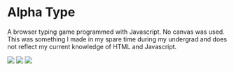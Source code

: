 # Alpha Type
A browser typing game programmed with Javascript. No canvas was used. This was something
I made in my spare time during my undergrad and does not reflect my current knowledge of 
HTML and Javascript.

<img src="https://s31.postimg.org/dbbaa9quz/Alpha_Type1.png">

<img src="https://s31.postimg.org/bxjneyrln/Alpha_Type2.png">

<img src="https://s31.postimg.org/b9asw0svv/Alpha_Type3.png">
